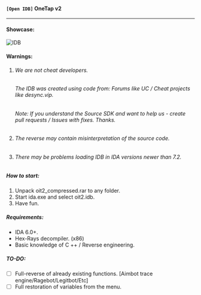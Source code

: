#### ``` [Open IDB] ``` OneTap v2
___

#### Showcase:

![IDB](https://i.imgur.com/TYWdt4Y.jpg)

#### Warnings:


  1. ###### We are not cheat developers. 
     ######  The IDB was created using code from: Forums like UC / Cheat projects like desync.vip.
     ###### Note: If you understand the Source SDK and want to help us - create pull requests / Issues with fixes. Thanks.
  2. ###### The reverse may contain misinterpretation of the source code.
  3. ###### There may be problems loading IDB in IDA versions newer than 7.2.

####
####
##### How to start:
 
  1. Unpack oit2_compressed.rar to any folder.
  2. Start ida.exe and select oit2.idb.
  3. Have fun.

####
##### Requirements:
 - IDA 6.0+.
 - Hex-Rays decompiler. (x86)
 - Basic knowledge of C ++ / Reverse engineering.

####
##### TO-DO:
 - [ ] Full-reverse of already existing functions. [Aimbot trace engine/Ragebot/Legitbot/Etc]
 - [ ] Full restoration of variables from the menu.